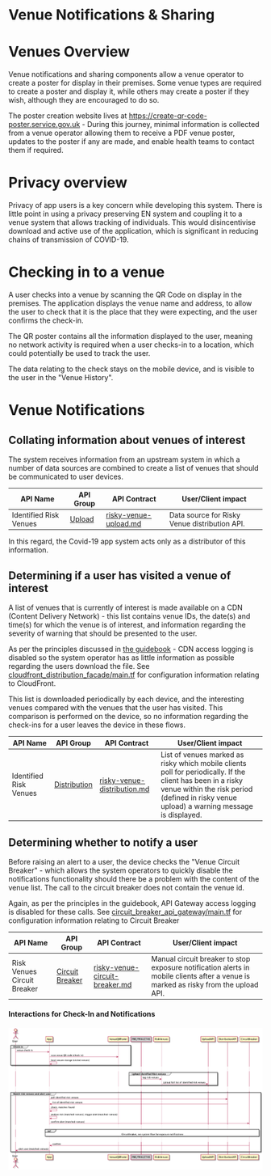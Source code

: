 # Venue Notifications & Sharing

# Venues Overview

Venue notifications and sharing components allow a venue operator to create a poster for display in their premises. Some
venue types are required to create a poster and display it, while others may create a poster if they wish, although they
are encouraged to do so.

The poster creation website lives at https://create-qr-code-poster.service.gov.uk - During this journey, minimal information
is collected from a venue operator allowing them to receive a PDF venue poster, updates to the poster if any are made, and enable health teams to contact them
if required.

# Privacy overview

Privacy of app users is a key concern while developing this system. There is little point in using a privacy preserving EN system
and coupling it to a venue system that allows tracking of individuals. This would disincentivise download and active use of the
application, which is significant in reducing chains of transmission of COVID-19.

# Checking in to a venue

A user checks into a venue by scanning the QR Code on display in the premises. The application displays
the venue name and address, to allow the user to check that it is the place that they were expecting, and the user confirms the
check-in.

The QR poster contains all the information displayed to the user, meaning no network activity is required when a user checks-in
to a location, which could potentially be used to track the user.

The data relating to the check stays on the mobile device, and is visible to the user in the "Venue History".

# Venue Notifications

## Collating information about venues of interest

The system receives information from an upstream system in which a number of data sources are combined to create a list of venues that
should be communicated to user devices.

| API Name | API Group | API Contract | User/Client impact |
| --- | --- | --- | --- |
| Identified Risk Venues | [Upload](./guidebook.md#upload) | [risky-venue-upload.md](./api-contracts/risky-venue-upload.md) | Data source for Risky Venue distribution API. |

In this regard, the Covid-19 app system acts only as a distributor of this information.


## Determining if a user has visited a venue of interest

A list of venues that is currently of interest is made available on a CDN (Content Delivery Network) - this list contains venue IDs,
the date(s) and time(s) for which the venue is of interest, and information regarding the severity of warning that should be
presented to the user.

As per the principles discussed in [the guidebook](guidebook.md) - CDN access logging is disabled so the system operator has as little
information as possible regarding the users download the file. See [cloudfront_distribution_facade/main.tf](../../src/aws/libraries/cloudfront_distribution_facade/main.tf) for configuration
information relating to CloudFront.

This list is downloaded periodically by each device, and the interesting venues compared with the venues that the user has visited.
This comparison is performed on the device, so no information regarding the check-ins for a user leaves the device in these flows.

| API Name | API Group | API Contract | User/Client impact |
| --- | --- | --- | --- |
| Identified Risk Venues | [Distribution](./guidebook.md#distribution) | [risky-venue-distribution.md](./api-contracts/risky-venue-distribution.md) | List of venues marked as risky which mobile clients poll for periodically. If the client has been in a risky venue within the risk period (defined in risky venue upload) a warning message is displayed. |

## Determining whether to notify a user

Before raising an alert to a user, the device checks the "Venue Circuit Breaker" - which allows the system operators to quickly disable
the notifications functionality should there be a problem with the content of the venue list. The call to the circuit breaker
does not contain the venue id.

Again, as per the principles in the guidebook, API Gateway access logging is disabled for these calls. See [circuit_breaker_api_gateway/main.tf](../../src/aws/libraries/circuit_breaker_api_gateway/main.tf) for
configuration information relating to Circuit Breaker

| API Name | API Group | API Contract | User/Client impact |
| --- | --- | --- | --- |
| Risk Venues Circuit Breaker | [Circuit Breaker](./guidebook.md#circuit-breaker) | [risky-venue-circuit-breaker.md](./api-contracts/risky-venue-circuit-breaker.md) | Manual circuit breaker to stop exposure notification alerts in mobile clients after a venue is marked as risky from the upload API. |

#### Interactions for Check-In and Notifications

![System flow: check in](diagrams/img/system-flow_check-in-2020-09-14.png "Figure: Venue check in, matching at risk venues and alert user")

